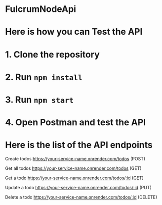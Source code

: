 # FulcrumNodeApi

# Here is how you can Test the API

# 1. Clone the repository
# 2. Run `npm install`
# 3. Run `npm start`
# 4. Open Postman and test the API

# Here is the list of the API endpoints

Create todos
 https://your-service-name.onrender.com/todos (POST)

Get all todos
    https://your-service-name.onrender.com/todos (GET)

Get a todo
    https://your-service-name.onrender.com/todos/:id (GET)

Update a todo
    https://your-service-name.onrender.com/todos/:id (PUT)

Delete a todo
    https://your-service-name.onrender.com/todos/:id (DELETE)


